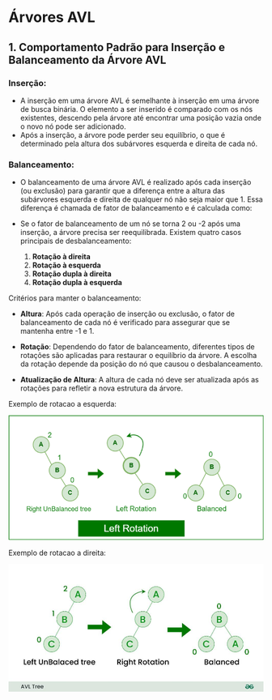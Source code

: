# Árvores AVL

## 1. Comportamento Padrão para Inserção e Balanceamento da Árvore AVL

### Inserção:
- A inserção em uma árvore AVL é semelhante à inserção em uma árvore de busca binária. O elemento a ser inserido é comparado com os nós existentes, descendo pela árvore até encontrar uma posição vazia onde o novo nó pode ser adicionado.
- Após a inserção, a árvore pode perder seu equilíbrio, o que é determinado pela altura dos subárvores esquerda e direita de cada nó.

### Balanceamento:
- O balanceamento de uma árvore AVL é realizado após cada inserção (ou exclusão) para garantir que a diferença entre a altura das subárvores esquerda e direita de qualquer nó não seja maior que 1. Essa diferença é chamada de fator de balanceamento e é calculada como:
  

- Se o fator de balanceamento de um nó se torna 2 ou -2 após uma inserção, a árvore precisa ser reequilibrada. Existem quatro casos principais de desbalanceamento:
  1. **Rotação à direita** 
  2. **Rotação à esquerda** 
  3. **Rotação dupla à direita** 
  4. **Rotação dupla à esquerda** 

Critérios para manter o balanceamento:

- **Altura**: Após cada operação de inserção ou exclusão, o fator de balanceamento de cada nó é verificado para assegurar que se mantenha entre -1 e 1.

- **Rotação**: Dependendo do fator de balanceamento, diferentes tipos de rotações são aplicadas para restaurar o equilíbrio da árvore. A escolha da rotação depende da posição do nó que causou o desbalanceamento.

- **Atualização de Altura**: A altura de cada nó deve ser atualizada após as rotações para refletir a nova estrutura da árvore.

Exemplo de rotacao a esquerda:
<p>
  <img src="imgs/left.png">
</p>

Exemplo de rotacao a direita:
<p>
  <img src="imgs/right.jpg">
</p>